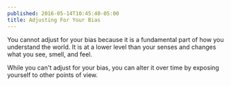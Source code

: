 ```yaml
---
published: 2016-05-14T10:45:40-05:00
title: Adjusting For Your Bias
---
```

You cannot adjust for your bias because it is a fundamental part of how you understand the world. It is at a lower level than your senses and changes what you see, smell, and feel.

While you can't adjust for your bias, you can alter it over time by exposing yourself to other points of view. 